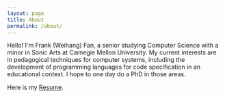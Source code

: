 ```yaml
---
layout: page
title: About
permalink: /about/
---
```


Hello! I'm Frank (Weihang) Fan, a senior studying Computer Science with a minor in Sonic Arts at Carnegie Mellon University.
My current interests are in pedagogical techniques for computer systems, including the development of programming languages for code specification in an educational context. I hope to one day do a PhD in those areas.

Here is my [Resume](Resume.pdf).
